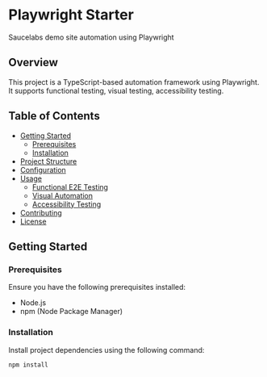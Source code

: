 # Playwright Starter

Saucelabs demo site automation using Playwright

## Overview

This project is a TypeScript-based automation framework using Playwright. It supports functional testing, visual testing, accessibility testing.

## Table of Contents

- [Getting Started](#getting-started)
  - [Prerequisites](#prerequisites)
  - [Installation](#installation)
- [Project Structure](#project-structure)
- [Configuration](#configuration)
- [Usage](#usage)
  - [Functional E2E Testing](#functional-testing)
  - [Visual Automation](#visual-automation)
  - [Accessibility Testing](#accessibility-testing)
- [Contributing](#contributing)
- [License](#license)

## Getting Started

### Prerequisites

Ensure you have the following prerequisites installed:

- Node.js
- npm (Node Package Manager)

### Installation

Install project dependencies using the following command:

```bash
npm install
